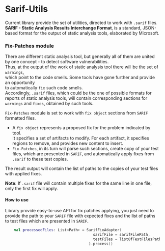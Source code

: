 # Sarif-Utils

Current library provide the set of utilities, directed to work with
`.sarif` files.\
**SARIF - Static Analysis Results Interchange Format**, is a standard,
JSON-based format for the output of static analysis tools, elaborated by Microsoft.

### Fix-Patches module

There are different static analysis tool, but generally all of them
are united by one concept - to detect software vulnerabilities.\
Thus, at the output of the work of static analysis tool there will be the set of `warnings`,\
which point to the code smells. Some tools have gone further and provide an opportunity\
to automatically `fix` such code smells.\
Accordingly, `.sarif` files, which could be the one of possible formats for reports of static analysis tools,
will contain corresponding sections for `warnings` and `fixes`, obtained by such tools.

`Fix-Patches` module is set to work with `fix object` sections from `SARIF` formatted files.

* A `fix object` represents a proposed fix for the problem indicated by tool.\
It specifies a set of artifacts to modify. For each artifact, it specifies regions to remove, and provides new content to insert.
* `Fix-Patches`, in its turn will parse such sections, create copy of your test files, which are presented in `SARIF`,
and automatically apply fixes from `.sarif` to these test copies.

The result output will contain the list of paths to the copies of your test files with applied fixes. 

**Note:** If `.sarif` file will contain multiple fixes for the same line in one file, only the first fix will apply.

#### How to use

Library provide easy-to-use API for fix patches applying, you just need to provide
the path to your `SARIF` file with expected fixes and the list of paths to test files which are presented in `SARIF`.

```kotlin
    val processedFiles: List<Path> = SarifFixAdapter(
                                        sarifFile = sarifFilePath,
                                        testFiles = listOfTestFilesPaths
                                      ).process()
```
